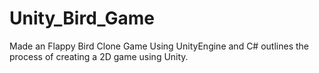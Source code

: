 # Unity_Bird_Game
Made an Flappy Bird Clone Game Using UnityEngine and C# outlines the process of creating a 2D game using Unity.
